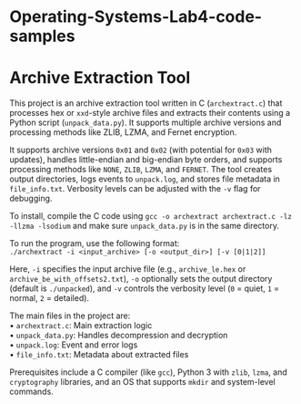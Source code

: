 # Operating-Systems-Lab4-code-samples
# Archive Extraction Tool

This project is an archive extraction tool written in C (`archextract.c`) that processes hex or `xxd`-style archive files and extracts their contents using a Python script (`unpack_data.py`). It supports multiple archive versions and processing methods like ZLIB, LZMA, and Fernet encryption.

It supports archive versions `0x01` and `0x02` (with potential for `0x03` with updates), handles little-endian and big-endian byte orders, and supports processing methods like `NONE`, `ZLIB`, `LZMA`, and `FERNET`. The tool creates output directories, logs events to `unpack.log`, and stores file metadata in `file_info.txt`. Verbosity levels can be adjusted with the `-v` flag for debugging.

To install, compile the C code using `gcc -o archextract archextract.c -lz -llzma -lsodium` and make sure `unpack_data.py` is in the same directory.

To run the program, use the following format:  
`./archextract -i <input_archive> [-o <output_dir>] [-v [0|1|2]]`

Here, `-i` specifies the input archive file (e.g., `archive_le.hex` or `archive_be_with_offsets2.txt`), `-o` optionally sets the output directory (default is `./unpacked`), and `-v` controls the verbosity level (`0` = quiet, `1` = normal, `2` = detailed).

The main files in the project are:  
• `archextract.c`: Main extraction logic  
• `unpack_data.py`: Handles decompression and decryption  
• `unpack.log`: Event and error logs  
• `file_info.txt`: Metadata about extracted files

Prerequisites include a C compiler (like `gcc`), Python 3 with `zlib`, `lzma`, and `cryptography` libraries, and an OS that supports `mkdir` and system-level commands.
